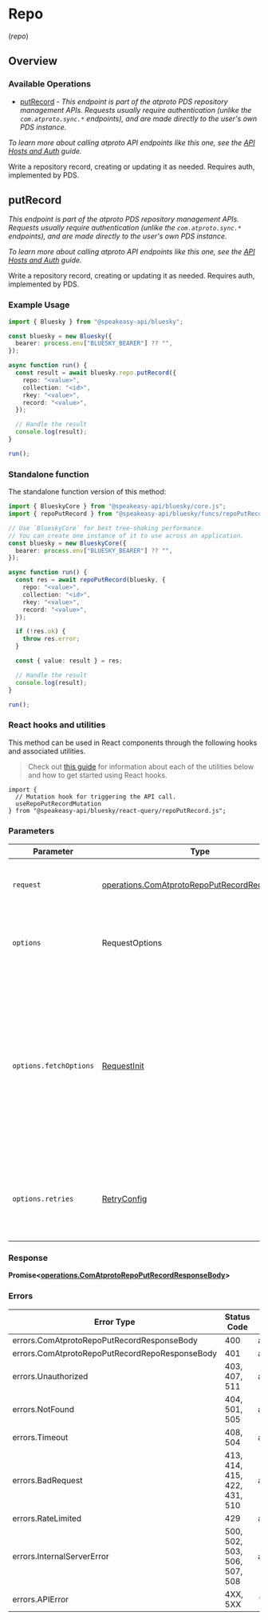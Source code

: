 # Repo
(*repo*)

## Overview

### Available Operations

* [putRecord](#putrecord) - *This endpoint is part of the atproto PDS repository management APIs. Requests usually require authentication (unlike the `com.atproto.sync.*` endpoints), and are made directly to the user's own PDS instance.*

*To learn more about calling atproto API endpoints like this one, see the [API Hosts and Auth](/docs/advanced-guides/api-directory) guide.*

Write a repository record, creating or updating it as needed. Requires auth, implemented by PDS.

## putRecord

*This endpoint is part of the atproto PDS repository management APIs. Requests usually require authentication (unlike the `com.atproto.sync.*` endpoints), and are made directly to the user's own PDS instance.*

*To learn more about calling atproto API endpoints like this one, see the [API Hosts and Auth](/docs/advanced-guides/api-directory) guide.*

Write a repository record, creating or updating it as needed. Requires auth, implemented by PDS.

### Example Usage

```typescript
import { Bluesky } from "@speakeasy-api/bluesky";

const bluesky = new Bluesky({
  bearer: process.env["BLUESKY_BEARER"] ?? "",
});

async function run() {
  const result = await bluesky.repo.putRecord({
    repo: "<value>",
    collection: "<id>",
    rkey: "<value>",
    record: "<value>",
  });

  // Handle the result
  console.log(result);
}

run();
```

### Standalone function

The standalone function version of this method:

```typescript
import { BlueskyCore } from "@speakeasy-api/bluesky/core.js";
import { repoPutRecord } from "@speakeasy-api/bluesky/funcs/repoPutRecord.js";

// Use `BlueskyCore` for best tree-shaking performance.
// You can create one instance of it to use across an application.
const bluesky = new BlueskyCore({
  bearer: process.env["BLUESKY_BEARER"] ?? "",
});

async function run() {
  const res = await repoPutRecord(bluesky, {
    repo: "<value>",
    collection: "<id>",
    rkey: "<value>",
    record: "<value>",
  });

  if (!res.ok) {
    throw res.error;
  }

  const { value: result } = res;

  // Handle the result
  console.log(result);
}

run();
```

### React hooks and utilities

This method can be used in React components through the following hooks and
associated utilities.

> Check out [this guide][hook-guide] for information about each of the utilities
> below and how to get started using React hooks.

[hook-guide]: ../../../REACT_QUERY.md

```tsx
import {
  // Mutation hook for triggering the API call.
  useRepoPutRecordMutation
} from "@speakeasy-api/bluesky/react-query/repoPutRecord.js";
```

### Parameters

| Parameter                                                                                                                                                                      | Type                                                                                                                                                                           | Required                                                                                                                                                                       | Description                                                                                                                                                                    |
| ------------------------------------------------------------------------------------------------------------------------------------------------------------------------------ | ------------------------------------------------------------------------------------------------------------------------------------------------------------------------------ | ------------------------------------------------------------------------------------------------------------------------------------------------------------------------------ | ------------------------------------------------------------------------------------------------------------------------------------------------------------------------------ |
| `request`                                                                                                                                                                      | [operations.ComAtprotoRepoPutRecordRequestBody](../../models/operations/comatprotorepoputrecordrequestbody.md)                                                                 | :heavy_check_mark:                                                                                                                                                             | The request object to use for the request.                                                                                                                                     |
| `options`                                                                                                                                                                      | RequestOptions                                                                                                                                                                 | :heavy_minus_sign:                                                                                                                                                             | Used to set various options for making HTTP requests.                                                                                                                          |
| `options.fetchOptions`                                                                                                                                                         | [RequestInit](https://developer.mozilla.org/en-US/docs/Web/API/Request/Request#options)                                                                                        | :heavy_minus_sign:                                                                                                                                                             | Options that are passed to the underlying HTTP request. This can be used to inject extra headers for examples. All `Request` options, except `method` and `body`, are allowed. |
| `options.retries`                                                                                                                                                              | [RetryConfig](../../lib/utils/retryconfig.md)                                                                                                                                  | :heavy_minus_sign:                                                                                                                                                             | Enables retrying HTTP requests under certain failure conditions.                                                                                                               |

### Response

**Promise\<[operations.ComAtprotoRepoPutRecordResponseBody](../../models/operations/comatprotorepoputrecordresponsebody.md)\>**

### Errors

| Error Type                                     | Status Code                                    | Content Type                                   |
| ---------------------------------------------- | ---------------------------------------------- | ---------------------------------------------- |
| errors.ComAtprotoRepoPutRecordResponseBody     | 400                                            | application/json                               |
| errors.ComAtprotoRepoPutRecordRepoResponseBody | 401                                            | application/json                               |
| errors.Unauthorized                            | 403, 407, 511                                  | application/json                               |
| errors.NotFound                                | 404, 501, 505                                  | application/json                               |
| errors.Timeout                                 | 408, 504                                       | application/json                               |
| errors.BadRequest                              | 413, 414, 415, 422, 431, 510                   | application/json                               |
| errors.RateLimited                             | 429                                            | application/json                               |
| errors.InternalServerError                     | 500, 502, 503, 506, 507, 508                   | application/json                               |
| errors.APIError                                | 4XX, 5XX                                       | \*/\*                                          |